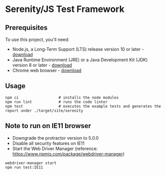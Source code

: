 # Serenity/JS Test Framework

## Prerequisites

To use this project, you'll need:
- Node.js, a Long-Term Support (LTS) release version 10 or later - [download](https://nodejs.org/en/)
- Java Runtime Environment (JRE) or a Java Development Kit (JDK) version 8 or later - [download](https://adoptopenjdk.net/)
- Chrome web browser - [download](https://www.google.co.uk/chrome/)

## Usage

```
npm ci                  # installs the node modules
npm run lint            # runs the code linter
npm test                # executes the example tests and generates the report under ./target/site/serenity
```

## Note to run on IE11 browser
- Downgrade the protractor version to 5.0.0
- Disable all security features on IE11
- Start the Web Driver Manager (reference: https://www.npmjs.com/package/webdriver-manager)
```
webdriver-manager start
npm run test:IE11
```

